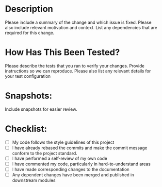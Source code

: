 # Description

Please include a summary of the change and which issue is fixed. Please also include relevant motivation and context. List any dependencies that are required for this change.

# How Has This Been Tested?

Please describe the tests that you ran to verify your changes. Provide instructions so we can reproduce. Please also list any relevant details for your test configuration

# Snapshots:

Include snapshots for easier review.

# Checklist:

- [ ] My code follows the style guidelines of this project
- [ ] I have already rebased the commits and make the commit message conform to the project standard.
- [ ] I have performed a self-review of my own code
- [ ] I have commented my code, particularly in hard-to-understand areas
- [ ] I have made corresponding changes to the documentation
- [ ] Any dependent changes have been merged and published in downstream modules
